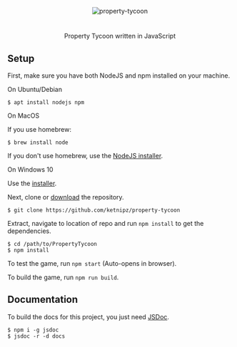 <p align="center">
   <img alt="property-tycoon" src="https://user-images.githubusercontent.com/20372099/73877400-7a9e4e00-4850-11ea-9355-7b2d9ed2d788.png">
</p>

#

<p align="center">Property Tycoon written in JavaScript</p>

## Setup

First, make sure you have both NodeJS and npm installed on your machine.

On Ubuntu/Debian

```
$ apt install nodejs npm
```

On MacOS

If you use homebrew:
```
$ brew install node
```

If you don't use homebrew, use the [NodeJS installer](https://nodejs.org/en/download/).

On Windows 10

Use the [installer](https://nodejs.org/en/download/).

Next, clone or [download](https://github.com/ketnipz/property-tycoon/archive/master.zip) the repository.

```
$ git clone https://github.com/ketnipz/property-tycoon
```

Extract, navigate to location of repo and run `npm install` to get the dependencies.

```
$ cd /path/to/PropertyTycoon
$ npm install
```

To test the game, run `npm start` (Auto-opens in browser).

To build the game, run `npm run build`.

## Documentation

To build the docs for this project, you just need [JSDoc](https://jsdoc.app/).

```
$ npm i -g jsdoc
$ jsdoc -r -d docs
```
